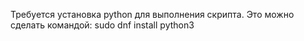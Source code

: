Требуется установка python для выполнения скрипта.
Это можно сделать командой: sudo dnf install python3
